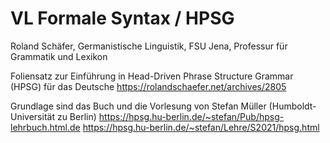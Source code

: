 # VL Formale Syntax / HPSG

Roland Schäfer, Germanistische Linguistik, FSU Jena, Professur für Grammatik und Lexikon

Foliensatz zur Einführung in Head-Driven Phrase Structure Grammar (HPSG) für das Deutsche
https://rolandschaefer.net/archives/2805

Grundlage sind das Buch und die Vorlesung von Stefan Müller (Humboldt-Universität zu Berlin)
https://hpsg.hu-berlin.de/~stefan/Pub/hpsg-lehrbuch.html.de
https://hpsg.hu-berlin.de/~stefan/Lehre/S2021/hpsg.html
